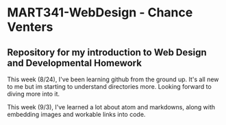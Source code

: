 # MART341-WebDesign - Chance Venters

## Repository for my introduction to Web Design and Developmental Homework

This week (8/24), I've been learning github from the ground up. It's all new to me but im starting to understand directories more. Looking forward to diving more into it. 

This week (9/3), I've learned a lot about atom and markdowns, along with embedding images and workable links into code. 
